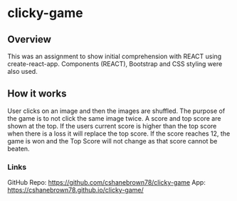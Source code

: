 # clicky-game

## Overview
This was an assignment to show initial comprehension with REACT using create-react-app.  Components (REACT), Bootstrap and CSS styling were also used.

## How it works
User clicks on an image and then the images are shuffled.  The purpose of the game is to not click the same image twice.  A score and top score are shown at the top.  If the users current score is higher than the top score when there is a loss it will replace the top score.  If the score reaches 12, the game is won and the Top Score will not change as that score cannot be beaten.

### Links
GitHub Repo: https://github.com/cshanebrown78/clicky-game
App: https://cshanebrown78.github.io/clicky-game/